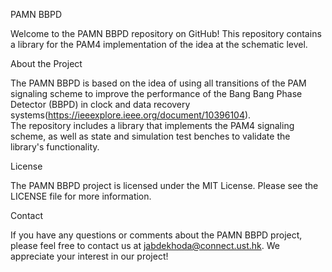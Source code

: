 PAMN BBPD

Welcome to the PAMN BBPD repository on GitHub! This repository contains a library for the PAM4 implementation of the idea at the schematic level.

About the Project

The PAMN BBPD is based on the idea of using all transitions of the PAM signaling scheme to improve the performance of the Bang Bang Phase Detector (BBPD) in clock and data recovery systems(https://ieeexplore.ieee.org/document/10396104).  
The repository includes a library that implements the PAM4 signaling scheme, as well as state and simulation test benches to validate the library's functionality.

License

The PAMN BBPD project is licensed under the MIT License. Please see the LICENSE file for more information.

Contact

If you have any questions or comments about the PAMN BBPD project, please feel free to contact us at jabdekhoda@connect.ust.hk. We appreciate your interest in our project!
